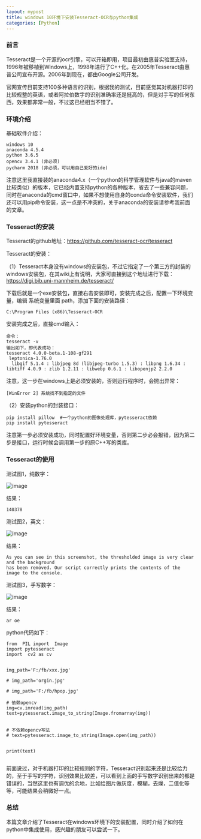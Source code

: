 ```yaml
---
layout: mypost
title: windows 10环境下安装Tesseract-OCR与python集成
categories: [Python]
---
```




###  前言
Tesseract是一个开源的ocr引擎，可以开箱即用，项目最初由惠普实验室支持，1996年被移植到Windows上，1998年进行了C++化。在2005年Tesseract由惠普公司宣布开源。2006年到现在，都由Google公司开发。



官网宣传目前支持100多种语言的识别，根据我的测试，目前感觉其对机器打印的比较规整的英语，或者阿拉伯数字的识别准确率还是挺高的，但是对手写的任何东西，效果都非常一般，不过这已经相当不错了。


### 环境介绍

基础软件介绍：

```
windows 10
anaconda 4.5.4
python 3.6.5
opencv 3.4.1 (非必须)
pycharm 2018 (非必须，可以用自己爱好的ide)
```

注意这里我直接装的anaconda4.x（一个python的科学管理软件与java的maven比较类似）的版本，它已经内置支持python的各种版本，省去了一些兼容问题，同时在anaconda的cmd窗口中，如果不想使用自身的conda命令安装软件，我们还可以用pip命令安装，这一点是不冲突的，关于anaconda的安装请参考我前面的文章。


### Tesseract的安装

Tesseract的github地址：<https://github.com/tesseract-ocr/tesseract>

Tesseract的安装：

（1）Tesseract本身没有windows的安装包，不过它指定了一个第三方的封装的windows安装包，在其wiki上有说明，大家可直接到这个地址进行下载：
<https://digi.bib.uni-mannheim.de/tesseract/>

下载后就是一个exe安装包，直接右击安装即可，安装完成之后，配置一下环境变量，编辑 系统变量里面 path，添加下面的安装路径：
```
C:\Program Files (x86)\Tesseract-OCR
```

安装完成之后，直接cmd输入：
```
命令：
tesseract -v
输出如下，即代表成功：
tesseract 4.0.0-beta.1-108-gf291
 leptonica-1.76.0
  libgif 5.1.4 : libjpeg 8d (libjpeg-turbo 1.5.3) : libpng 1.6.34 : libtiff 4.0.9 : zlib 1.2.11 : libwebp 0.6.1 : libopenjp2 2.2.0

```
注意，这一步在windows上是必须安装的，否则运行程序时，会抛出异常：

```
[WinError 2] 系统找不到指定的文件
```

（2）安装python的封装接口：
```
pip install pillow  #一个python的图像处理库，pytesseract依赖
pip install pytesseract
```

注意第一步必须安装成功，同时配置好环境变量，否则第二步必会报错，因为第二步是接口，运行时候会调用第一步的原C++写的类库。



### Tesseract的使用

测试图1，纯数字：

![image](https://ask.qcloudimg.com/draft/1903727/thjnbshlw2.jpg?imageView2/0/w/1620)

结果：
```
140378
```

测试图2，英文：

![image](https://ask.qcloudimg.com/draft/1903727/1kfhiznu7c.jpg?imageView2/0/w/1620)

结果：

```
As you can see in this screenshot, the thresholded image is very clear and the background
has been removed. Our script correctly prints the contents of the image to the console.
```

测试图3，手写数字：

![image](https://ask.qcloudimg.com/draft/1903727/w88oq8c8xv.jpg?imageView2/0/w/1620)

结果：
```
ar oe
```


python代码如下：
```
from  PIL import  Image
import pytesseract
import  cv2 as cv


img_path='F:/fb/xxx.jpg'

# img_path='orgin.jpg'

# img_path='F:/fb/hpop.jpg'

# 依赖opencv
img=cv.imread(img_path)
text=pytesseract.image_to_string(Image.fromarray(img))


# 不依赖opencv写法
# text=pytesseract.image_to_string(Image.open(img_path))


print(text)


```


前面说过，对于机器打印的比较规则的字符，Tesseract识别起来还是比较给力的，至于手写的字符，识别效果比较差，可以看到上面的手写数字识别出来的都是错误的，当然这里也有调优的余地，比如给图片做灰度，模糊，去燥，二值化等等，可能结果会稍微好一点。


### 总结

本篇文章介绍了Tesseract在windows环境下的安装配置，同时介绍了如何在python中集成使用，感兴趣的朋友可以尝试一下。




